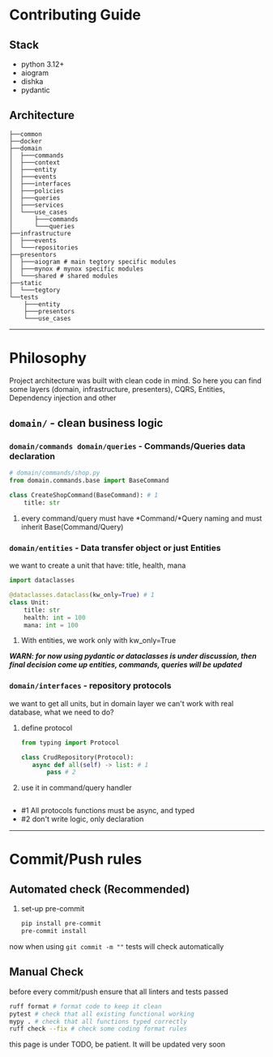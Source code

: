 # Contributing Guide

## Stack

- python 3.12+
- aiogram
- dishka
- pydantic

## Architecture

```text
├──common
├──docker
├──domain
│  ├───commands
│  ├───context
│  ├───entity
│  ├───events
│  ├───interfaces
│  ├───policies
│  ├───queries
│  ├───services
│  └───use_cases
│      ├───commands
│      └───queries
├──infrastructure
│  ├───events
│  └───repositories
├──presentors
│  ├───aiogram # main tegtory specific modules
│  ├───mynox # mynox specific modules
│  └───shared # shared modules
├──static
│  └───tegtory
└──tests
    ├───entity
    ├───presentors
    └───use_cases
```

---

# Philosophy

Project architecture was built with clean code in mind. So here you can find some layers (domain, infrastructure, presenters), CQRS, Entities, Dependency injection and other


## `domain/` - clean business logic

### `domain/commands domain/queries` - Commands/Queries data declaration

```python
# domain/commands/shop.py
from domain.commands.base import BaseCommand

class CreateShopCommand(BaseCommand): # 1
    title: str
```

1. every command/query must have *Command/*Query naming and must inherit Base(Command/Query)

### `domain/entities` - Data transfer object or just Entities

we want to create a unit that have: title, health, mana

```python
import dataclasses

@dataclasses.dataclass(kw_only=True) # 1
class Unit:
    title: str
    health: int = 100
    mana: int = 100
```

1. With entities, we work only with kw_only=True

**_WARN: for now using pydantic or dataclasses is under discussion, then final decision come up entities, commands, queries will be updated_**

### `domain/interfaces` - repository protocols

we want to get all units, but in domain layer we can't work with real database, what we need to do?

1. define protocol

    ```python
   from typing import Protocol
   
   class CrudRepository(Protocol):
       async def all(self) -> list: # 1
           pass # 2
    ```

2. use it in command/query handler
    ```python

    ```


- #1 All protocols functions must be async, and typed
- #2 don't write logic, only declaration

---


# Commit/Push rules

## Automated check (Recommended)

1. set-up pre-commit
   ```bash
   pip install pre-commit
   pre-commit install
   ```

now when using `git commit -m ""` tests will check automatically

## Manual Check

before every commit/push ensure that all linters and tests passed

```bash
ruff format # format code to keep it clean
pytest # check that all existing functional working
mypy . # check that all functions typed correctly
ruff check --fix # check some coding format rules
```

this page is under TODO, be patient. It will be updated very soon
